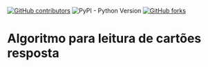 [![GitHub contributors](https://img.shields.io/github/contributors/AlexeiASouza/Leitor_Cartao_Resposta?color=green)](https://github.com/AlexeiASouza/Leitor_Cartao_Resposta/graphs/contributors)
![PyPI - Python Version](https://img.shields.io/pypi/pyversions/Django?color=green)
[![GitHub forks](https://img.shields.io/github/forks/AlexeiASouza/Leitor_Cartao_Resposta?logoColor=green&style=social)](https://github.com/AlexeiASouza/Leitor_Cartao-Resposta/network/members)


# Algoritmo para leitura de cartões resposta

